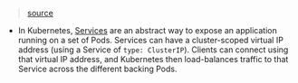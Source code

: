> [source](https://kubernetes.io/docs/concepts/services-networking/cluster-ip-allocation/)

* In Kubernetes, [Services](https://kubernetes.io/docs/concepts/services-networking/service/) are an abstract way to expose an application running on a set of Pods. Services can have a cluster-scoped virtual IP address (using a Service of `type: ClusterIP`). Clients can connect using that virtual IP address, and Kubernetes then load-balances traffic to that Service across the different backing Pods.